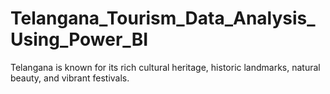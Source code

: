 # Telangana_Tourism_Data_Analysis_Using_Power_BI
Telangana is known for its rich cultural heritage, historic landmarks, natural beauty, and vibrant festivals.
